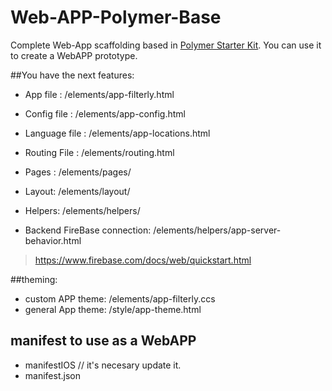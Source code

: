 # Web-APP-Polymer-Base
Complete Web-App scaffolding based in [Polymer Starter Kit](https://developers.google.com/web/tools/polymer-starter-kit/index?hl=en).
You can use it to create a WebAPP prototype.

##You have the next features:

* App file : /elements/app-filterly.html
* Config file   : /elements/app-config.html
* Language file : /elements/app-locations.html
* Routing File  : /elements/routing.html
* Pages : /elements/pages/
* Layout: /elements/layout/
* Helpers: /elements/helpers/

* Backend FireBase connection: /elements/helpers/app-server-behavior.html
> https://www.firebase.com/docs/web/quickstart.html

##theming:

* custom APP theme: /elements/app-filterly.ccs
* general App theme: /style/app-theme.html

## manifest to use as a WebAPP

* manifestIOS // it's necesary update it.
* manifest.json

